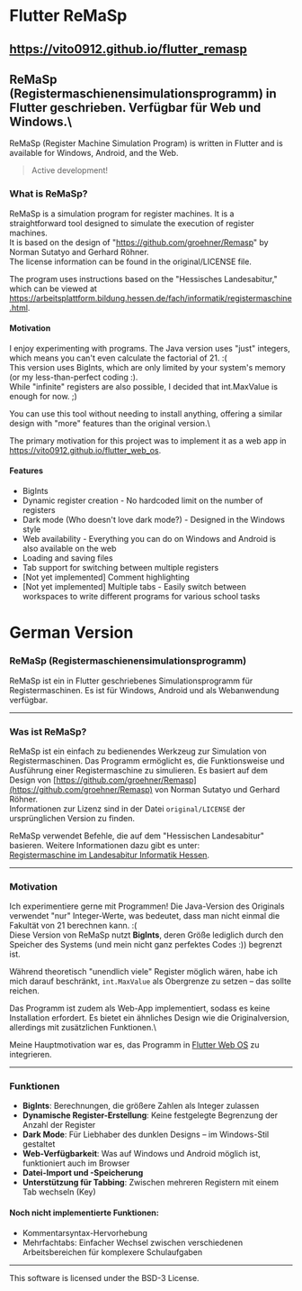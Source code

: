 # Flutter ReMaSp

https://vito0912.github.io/flutter_remasp
---
ReMaSp (Registermaschienensimulationsprogramm) in Flutter geschrieben. Verfügbar für Web und Windows.\
---
ReMaSp (Register Machine Simulation Program) is written in Flutter and is available for Windows, Android, and the Web.

> Active development!

### What is ReMaSp?
ReMaSp is a simulation program for register machines. It is a straightforward tool designed to simulate the execution of register machines.\
It is based on the design of "https://github.com/groehner/Remasp" by Norman Sutatyo and Gerhard Röhner.\
The license information can be found in the original/LICENSE file.

The program uses instructions based on the "Hessisches Landesabitur," which can be viewed at https://arbeitsplattform.bildung.hessen.de/fach/informatik/registermaschine.html.

#### Motivation
I enjoy experimenting with programs. The Java version uses "just" integers, which means you can't even calculate the factorial of 21. :(\
This version uses BigInts, which are only limited by your system's memory (or my less-than-perfect coding :).\
While "infinite" registers are also possible, I decided that int.MaxValue is enough for now. ;)

You can use this tool without needing to install anything, offering a similar design with "more" features than the original version.\

The primary motivation for this project was to implement it as a web app in https://vito0912.github.io/flutter_web_os.

#### Features
- BigInts
- Dynamic register creation - No hardcoded limit on the number of registers
- Dark mode (Who doesn't love dark mode?) - Designed in the Windows style
- Web availability - Everything you can do on Windows and Android is also available on the web
- Loading and saving files
- Tab support for switching between multiple registers
- [Not yet implemented] Comment highlighting
- [Not yet implemented] Multiple tabs - Easily switch between workspaces to write different programs for various school tasks


# German Version

### ReMaSp (Registermaschienensimulationsprogramm)

ReMaSp ist ein in Flutter geschriebenes Simulationsprogramm für Registermaschinen. Es ist für Windows, Android und als Webanwendung verfügbar.

---

### Was ist ReMaSp?
ReMaSp ist ein einfach zu bedienendes Werkzeug zur Simulation von Registermaschinen. Das Programm ermöglicht es, die Funktionsweise und Ausführung einer Registermaschine zu simulieren. Es basiert auf dem Design von [https://github.com/groehner/Remasp](https://github.com/groehner/Remasp) von Norman Sutatyo und Gerhard Röhner.  
Informationen zur Lizenz sind in der Datei `original/LICENSE` der ursprünglichen Version zu finden.

ReMaSp verwendet Befehle, die auf dem "Hessischen Landesabitur" basieren. Weitere Informationen dazu gibt es unter:  
[Registermaschine im Landesabitur Informatik Hessen](https://arbeitsplattform.bildung.hessen.de/fach/informatik/registermaschine.html).

---

### Motivation
Ich experimentiere gerne mit Programmen! Die Java-Version des Originals verwendet "nur" Integer-Werte, was bedeutet, dass man nicht einmal die Fakultät von 21 berechnen kann. :(  
Diese Version von ReMaSp nutzt **BigInts**, deren Größe lediglich durch den Speicher des Systems (und mein nicht ganz perfektes Codes :)) begrenzt ist.

Während theoretisch "unendlich viele" Register möglich wären, habe ich mich darauf beschränkt, `int.MaxValue` als Obergrenze zu setzen – das sollte reichen.

Das Programm ist zudem als Web-App implementiert, sodass es keine Installation erfordert. Es bietet ein ähnliches Design wie die Originalversion, allerdings mit zusätzlichen Funktionen.\

Meine Hauptmotivation war es, das Programm in [Flutter Web OS](https://vito0912.github.io/flutter_web_os) zu integrieren.

---

### Funktionen
- **BigInts**: Berechnungen, die größere Zahlen als Integer zulassen
- **Dynamische Register-Erstellung**: Keine festgelegte Begrenzung der Anzahl der Register
- **Dark Mode**: Für Liebhaber des dunklen Designs – im Windows-Stil gestaltet
- **Web-Verfügbarkeit**: Was auf Windows und Android möglich ist, funktioniert auch im Browser
- **Datei-Import und -Speicherung**
- **Unterstützung für Tabbing**: Zwischen mehreren Registern mit einem Tab wechseln (Key)

#### Noch nicht implementierte Funktionen:
- Kommentarsyntax-Hervorhebung
- Mehrfachtabs: Einfacher Wechsel zwischen verschiedenen Arbeitsbereichen für komplexere Schulaufgaben



---

This software is licensed under the BSD-3 License.
